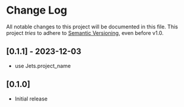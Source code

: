 # Change Log

All notable changes to this project will be documented in this file.
This project *tries* to adhere to [Semantic Versioning](http://semver.org/), even before v1.0.

## [0.1.1] - 2023-12-03
- use Jets.project_name

## [0.1.0]
- Initial release